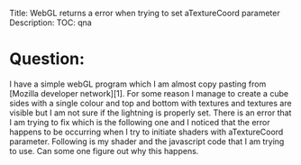 Title: WebGL returns a error when trying to set aTextureCoord parameter
Description:
TOC: qna

# Question:

I have a simple webGL program which I am almost copy pasting from [Mozilla developer network][1]. For some reason I manage to create a cube sides with a single colour and top and bottom with textures and textures are visible but I am not sure if the lightning is properly set. There is an error that I am trying to fix which is the following one and I noticed that the error happens to be occurring when I try to initiate shaders with aTextureCoord parameter. Following is my shader and the javascript code that I am trying to use. Can some one figure out why this happens. 
    <script id="shader-vs-texture" type="x-shader/x-vertex">
    attribute highp vec3 aVertexNormal;
    attribute highp vec3 aVertexPosition;
    attribute highp vec2 aTextureCoord;
       
    uniform highp mat4 uNormalMatrix;
    uniform highp mat4 uMVMatrix;
    uniform highp mat4 uPMatrix;

    varying highp vec3 vLighting;
    varying highp vec2 vTextureCoord;

    void main(void) {
      gl_Position = uPMatrix * uMVMatrix * vec4(aVertexPosition, 1.0);
      vTextureCoord = aTextureCoord;

      highp vec3 ambientLight = vec3(0.6, 0.6, 0.6);
      highp vec3 directionalLightColor = vec3(0.5, 0.5, 0.75);
      highp vec3 directionalVector = vec3(0.85, 0.8, 0.75);
        
      highp vec4 transformedNormal = uNormalMatrix * vec4(aVertexNormal, 1.0);
       
      highp float directional = max(dot(transformedNormal.xyz, directionalVector), 0.0);
      vLighting = ambientLight + (directionalLightColor * directional);
     }
    </script>

following is the javascript code.

       shaderProgram.vertexPositionAttribute = gl.getAttribLocation(shaderProgram, "aVertexPosition");
   gl.enableVertexAttribArray(shaderProgram.vertexPositionAttribute);   
   shaderProgram.vertexColorAttribute = gl.getAttribLocation(shaderProgram, "aVertexColor");
   gl.enableVertexAttribArray(shaderProgram.vertexColorAttribute);   
   shaderProgram.pMatrixUniform = gl.getUniformLocation(shaderProgram, "uPMatrix");
   shaderProgram.mvMatrixUniform = gl.getUniformLocation(shaderProgram, "uMVMatrix");
   
   shaderProgram4Tex.vertexPositionAttribute = gl.getAttribLocation(shaderProgram4Tex, "aVertexPosition");
   gl.enableVertexAttribArray(shaderProgram4Tex.vertexPositionAttribute);   
   shaderProgram4Tex.vertexTextureAttribute = gl.getAttribLocation(shaderProgram4Tex, "aTextureCoord");
   gl.enableVertexAttribArray(shaderProgram4Tex.vertexTextureAttribute);   
   shaderProgram4Tex.pMatrixUniform = gl.getUniformLocation(shaderProgram4Tex, "uPMatrix");
   shaderProgram4Tex.mvMatrixUniform = gl.getUniformLocation(shaderProgram4Tex, "uMVMatrix");
   shaderProgram4Tex.vertexNormalAttribute = gl.getAttribLocation(shaderProgram4Tex, "aVertexNormal");
   gl.enableVertexAttribArray(shaderProgram4Tex.vertexNormalAttribute);
   shaderProgram4Tex.samplerUniform = gl.getUniformLocation(shaderProgram4Tex, "uSampler");
   shaderProgram4Tex.normalMatrix = gl.getUniformLocation(shaderProgram4Tex, "uNormalMatrix");

I get following error when I run the program. 


     WebGL: INVALID_OPERATION: drawElements: attribs not setup correctly

Hopefully someone can answer this as I have spent good 10 hours on this and could not figure out why this is.
  [1]: https://developer.mozilla.org/en-US/docs/Web/WebGL

# Answer

"attribs not setup correctly" means either 

1.  You have no program set up. In other words you didn't call `gl.useProgram` with a valid program.

2.  You turned on an attribute with `gl.enableVertexAttribArray` but you did not assign a buffer to it by calling `gl.bindBuffer(gl.ARRAY_BUFFER, someBuffer)` followed at some point by calling `gl.vertexAttribPointer` which assigns the currently bound `ARRAY_BUFFER` to the specified attribute.
